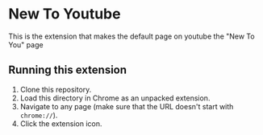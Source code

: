 # New To Youtube

This is the extension that makes the default page on youtube the "New To You" page


## Running this extension

1. Clone this repository.
2. Load this directory in Chrome as an unpacked extension.
3. Navigate to any page (make sure that the URL doesn't start with `chrome://`).
4. Click the extension icon.